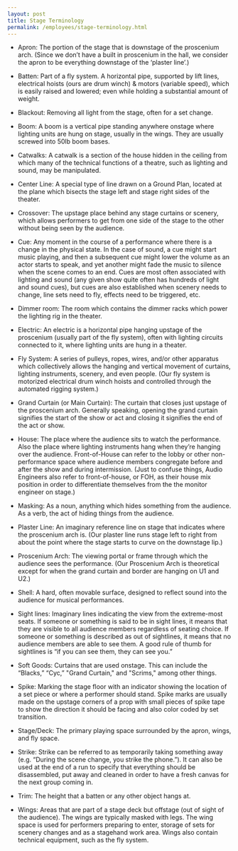 ```yaml
---
layout: post
title: Stage Terminology
permalink: /employees/stage-terminology.html
---
```


* Apron: The portion of the stage that is downstage of the proscenium arch. (Since we don’t have a built in proscenium in the hall, we consider the apron to be everything downstage of the ‘plaster line’.)

* Batten: Part of a fly system. A horizontal pipe, supported by lift lines, electrical hoists (ours are drum winch) & motors (variable speed), which is easily raised and lowered; even while holding a substantial amount of weight.

* Blackout: Removing all light from the stage, often for a set change.

* Boom: A boom is a vertical pipe standing anywhere onstage where lighting units are hung on stage, usually in the wings. They are usually screwed into 50lb boom bases.

* Catwalks: A catwalk is a section of the house hidden in the ceiling from which many of the technical functions of a theatre, such as lighting and sound, may be manipulated.

* Center Line: A special type of line drawn on a Ground Plan, located at the plane which bisects the stage left and stage right sides of the theater.

* Crossover: The upstage place behind any stage curtains or scenery, which allows performers to get from one side of the stage to the other without being seen by the audience.

* Cue: Any moment in the course of a performance where there is a change in the physical state. In the case of sound, a cue might start music playing, and then a subsequent cue might lower the volume as an actor starts to speak, and yet another might fade the music to silence when the scene comes to an end. Cues are most often associated with lighting and sound (any given show quite often has hundreds of light and sound cues), but cues are also established when scenery needs to change, line sets need to fly, effects need to be triggered, etc.

* Dimmer room: The room which contains the dimmer racks which power the lighting rig in the theater.

* Electric: An electric is a horizontal pipe hanging upstage of the proscenium (usually part of the fly system), often with lighting circuits connected to it, where lighting units are hung in a theater.

* Fly System: A series of pulleys, ropes, wires, and/or other apparatus which collectively allows the hanging and vertical movement of curtains, lighting instruments, scenery, and even people. (Our fly system is motorized electrical drum winch hoists and controlled through the automated rigging system.)

* Grand Curtain (or Main Curtain): The curtain that closes just upstage of the proscenium arch. Generally speaking, opening the grand curtain signifies the start of the show or act and closing it signifies the end of the act or show.

* House: The place where the audience sits to watch the performance. Also the place where lighting instruments hang when they’re hanging over the audience. Front-of-House can refer to the lobby or other non-performance space where audience members congregate before and after the show and during intermission. (Just to confuse things, Audio Engineers also refer to front-of-house, or FOH, as their house mix position in order to differentiate themselves from the the monitor engineer on stage.)

* Masking: As a noun, anything which hides something from the audience. As a verb, the act of hiding things from the audience.

* Plaster Line: An imaginary reference line on stage that indicates where the proscenium arch is. (Our plaster line runs stage left to right from about the point where the stage starts to curve on the downstage lip.)

* Proscenium Arch: The viewing portal or frame through which the audience sees the performance. (Our Proscenium Arch is theoretical except for when the grand curtain and border are hanging on U1 and U2.)

* Shell: A hard, often movable surface, designed to reflect sound into the audience for musical performances.

* Sight lines: Imaginary lines indicating the view from the extreme-most seats. If someone or something is said to be in sight lines, it means that they are visible to all audience members regardless of seating choice. If someone or something is described as out of sightlines, it means that no audience members are able to see them. A good rule of thumb for sightlines is “if you can see them, they can see you.”

* Soft Goods: Curtains that are used onstage. This can include the “Blacks,” “Cyc,” "Grand Curtain," and "Scrims," among other things.

* Spike: Marking the stage floor with an indicator showing the location of a set piece or where a performer should stand. Spike marks are usually made on the upstage corners of a prop with small pieces of spike tape to show the direction it should be facing and also color coded by set transition.

* Stage/Deck: The primary playing space surrounded by the apron, wings, and fly space.

* Strike: Strike can be referred to as temporarily taking something away (e.g. “During the scene change, you strike the phone.”).  It can also be used at the end of a run to specify that everything should be disassembled, put away and cleaned in order to have a fresh canvas for the next group coming in.

* Trim: The height that a batten or any other object hangs at.

* Wings: Areas that are part of a stage deck but offstage (out of sight of the audience). The wings are typically masked with legs. The wing space is used for performers preparing to enter, storage of sets for scenery changes and as a stagehand work area. Wings also contain technical equipment, such as the fly system.
